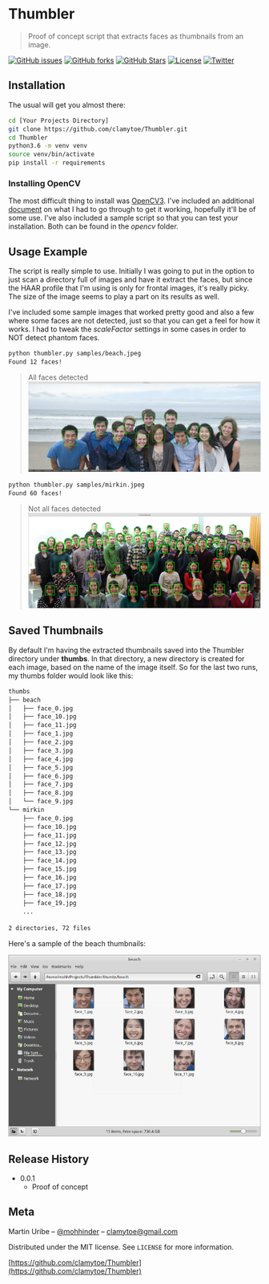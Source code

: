 # Thumbler
> Proof of concept script that extracts faces as thumbnails from an image.

[![GitHub issues][issues-image]][issues-url]
[![GitHub forks][fork-image]][fork-url]
[![GitHub Stars][stars-image]][stars-url]
[![License][license-image]][license-url]
[![Twitter][twitter-image]][twitter-url]

## Installation
The usual will get you almost there:

```bash
cd [Your Projects Directory]
git clone https://github.com/clamytoe/Thumbler.git
cd Thumbler
python3.6 -m venv venv
source venv/bin/activate
pip install -r requirements
```
### Installing OpenCV
The most difficult thing to install was [OpenCV3](https://github.com/opencv/opencv.git). I've included an additional [document](opencv/OpenCV.md) on what I had to go through to get it working, hopefully it'll be of some use. I've also included a sample script so that you can test your installation. Both can be found in the *opencv* folder.

## Usage Example
The script is really simple to use. Initially I was going to put in the option to just scan a directory full of images and have it extract the faces, but since the HAAR profile that I'm using is only for frontal images, it's really picky. The size of the image seems to play a part on its results as well.

I've included some sample images that worked pretty good and also a few where some faces are not detected, just so that you can get a feel for how it works. I had to tweak the *scaleFactor* settings in some cases in order to NOT detect phantom faces.

```bash
python thumbler.py samples/beach.jpeg
Found 12 faces!
```
> All faces detected
![beach](img/beach.png)

```bash
python thumbler.py samples/mirkin.jpeg
Found 60 faces!
```
> Not all faces detected
![mirkin](img/mirkin.png)

## Saved Thumbnails
By default I'm having the extracted thumbnails saved into the Thumbler directory under **thumbs**. In that directory, a new directory is created for each image, based on the name of the image itself. So for the last two runs, my thumbs folder would look like this:

```bash
thumbs
├── beach
│   ├── face_0.jpg
│   ├── face_10.jpg
│   ├── face_11.jpg
│   ├── face_1.jpg
│   ├── face_2.jpg
│   ├── face_3.jpg
│   ├── face_4.jpg
│   ├── face_5.jpg
│   ├── face_6.jpg
│   ├── face_7.jpg
│   ├── face_8.jpg
│   └── face_9.jpg
└── mirkin
    ├── face_0.jpg
    ├── face_10.jpg
    ├── face_11.jpg
    ├── face_12.jpg
    ├── face_13.jpg
    ├── face_14.jpg
    ├── face_15.jpg
    ├── face_16.jpg
    ├── face_17.jpg
    ├── face_18.jpg
    ├── face_19.jpg
    ...

2 directories, 72 files
```

Here's a sample of the beach thumbnails:

![thumbnails](img/thumbnails.png)

## Release History
* 0.0.1
    * Proof of concept

## Meta

Martin Uribe – [@mohhinder](https://twitter.com/mohhinder) – clamytoe@gmail.com

Distributed under the MIT license. See ``LICENSE`` for more information.

[https://github.com/clamytoe/Thumbler](https://github.com/clamytoe/Thumbler)

[issues-image]:https://img.shields.io/github/issues/clamytoe/Thumbler.svg
[issues-url]:https://github.com/clamytoe/Thumbler/issues
[fork-image]:https://img.shields.io/github/forks/clamytoe/Thumbler.svg
[fork-url]:https://github.com/clamytoe/Thumbler/network
[stars-image]:https://img.shields.io/github/stars/clamytoe/Thumbler.svg
[stars-url]:https://github.com/clamytoe/Thumbler/stargazers
[license-image]:https://img.shields.io/badge/license-MIT-blue.svg
[license-url]:https://raw.githubusercontent.com/clamytoe/Thumbler/master/LICENSE
[twitter-image]:https://img.shields.io/twitter/url/https/github.com/clamytoe/Thumbler.svg?style=social
[twitter-url]:https://twitter.com/intent/tweet?text=Wow:&url=%5Bobject%20Object%5D
